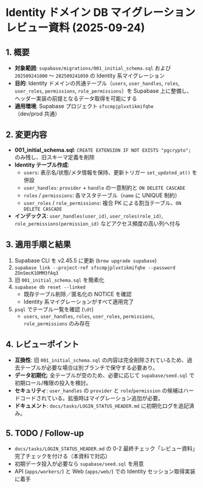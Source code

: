 # Identity ドメイン DB マイグレーション レビュー資料 (2025-09-24)

## 1. 概要
- **対象範囲**: `supabase/migrations/001_initial_schema.sql` および `202509241000` ～ `202509241050` の Identity 系マイグレーション
- **目的**: Identity ドメインの共通テーブル（`users`, `user_handles`, `roles`, `user_roles`, `permissions`, `role_permissions`）を Supabase 上に整備し、ヘッダー実装の前提となるデータ取得を可能にする
- **適用環境**: Supabase プロジェクト `sfscmpjplvxtikmifqhe`（dev/prod 共通）

## 2. 変更内容
- **001_initial_schema.sql**: `CREATE EXTENSION IF NOT EXISTS "pgcrypto";` のみ残し、旧スキーマ定義を削除
- **Identity テーブル作成**:
  - `users`: 表示名/状態/メタ情報を保持、更新トリガー `set_updated_at()` を併設
  - `user_handles`: `provider` + `handle` の一意制約と `ON DELETE CASCADE`
  - `roles` / `permissions`: 各マスタテーブル（`name` に UNIQUE 制約）
  - `user_roles` / `role_permissions`: 複合 PK による割当テーブル、`ON DELETE CASCADE`
- **インデックス**: `user_handles(user_id)`, `user_roles(role_id)`, `role_permissions(permission_id)` などアクセス頻度の高い列へ付与

## 3. 適用手順と結果
1. Supabase CLI を v2.45.5 に更新 (`brew upgrade supabase`)
2. `supabase link --project-ref sfscmpjplvxtikmifqhe --password ZOnSmcK1OMM3fAq3`
3. 旧 `001_initial_schema.sql` を簡素化
4. `supabase db reset --linked`
   - 既存テーブル削除／匿名化の NOTICE を確認
   - Identity 系マイグレーションがすべて適用完了
5. `psql` でテーブル一覧を確認 (`\dt`)
   - `users`, `user_handles`, `roles`, `user_roles`, `permissions`, `role_permissions` のみ存在

## 4. レビューポイント
- **互換性**: 旧 `001_initial_schema.sql` の内容は完全削除されているため、過去テーブルが必要な場合は別ブランチで保守する必要あり。
- **データ初期化**: 全テーブルが空のため、必要に応じて `supabase/seed.sql` で初期ロール/権限の投入を検討。
- **セキュリティ**: `user_handles` の `provider` と `role`/`permission` の候補はハードコードされている。拡張時はマイグレーション追加が必要。
- **ドキュメント**: `docs/tasks/LOGIN_STATUS_HEADER.md` に初期化ログを追記済み。

## 5. TODO / Follow-up
- `docs/tasks/LOGIN_STATUS_HEADER.md` の 0-2 最終チェック「レビュー資料」完了チェックを付ける（本資料で対応）
- 初期データ投入が必要なら `supabase/seed.sql` を用意
- API (`apps/workers/`) と Web (`apps/web/`) での Identity セッション取得実装に着手
